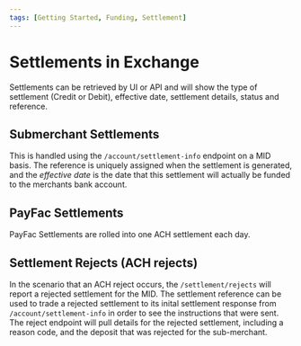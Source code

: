 ```yaml
---
tags: [Getting Started, Funding, Settlement]
---
```


# Settlements in Exchange

Settlements can be retrieved by UI or API and will show the type of settlement (Credit or Debit), effective date, settlement details, status and reference. 

## Submerchant Settlements

This is handled using the `/account/settlement-info` endpoint on a MID basis. 
The reference is uniquely assigned when the settlement is generated, and the *effective date* is the date that this settlement will actually be funded to the merchants bank account.

## PayFac Settlements

PayFac Settlements are rolled into one ACH settlement each day. 

## Settlement Rejects (ACH rejects)
In the scenario that an ACH reject occurs, the `/settlement/rejects` will report a rejected settlement for the MID.
The settlement reference can be used to trade a rejected settlement to its inital settlement response from `/account/settlement-info` in order to see the instructions that were sent.
The reject endpoint will pull details for the rejected settlement, including a reason code, and the deposit that was rejected for the sub-merchant. 
